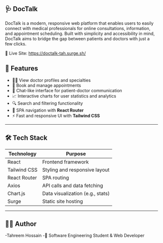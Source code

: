 ## 🩺  DocTalk

DocTalk is a modern, responsive web platform that enables users to easily connect with medical professionals for online consultations, information, and appointment scheduling. Built with simplicity and accessibility in mind, DocTalk aims to bridge the gap between patients and doctors with just a few clicks.

🔗 Live Site: https://doctalk-tah.surge.sh/

## 🚀 Features

- 🧑‍⚕️ View doctor profiles and specialties
- 📅 Book and manage appointments
- 💬 Chat-like interface for patient-doctor communication
- 📈 Interactive charts for user statistics and analytics
- 🔍 Search and filtering functionality
- 🧭 SPA navigation with **React Router**
- ⚡ Fast and responsive UI with **Tailwind CSS**

---

## 🛠️ Tech Stack

| Technology     | Purpose                           |
|----------------|-----------------------------------|
| React          | Frontend framework                |
| Tailwind CSS   | Styling and responsive layout     |
| React Router   | SPA routing                       |
| Axios          | API calls and data fetching       |
| Chart.js       | Data visualization (e.g., stats)  |
| Surge          | Static site hosting               |

---

## 🙋‍♂️ Author
-Tahreem Hossain
-💼 Software Engineering Student & Web Developer



